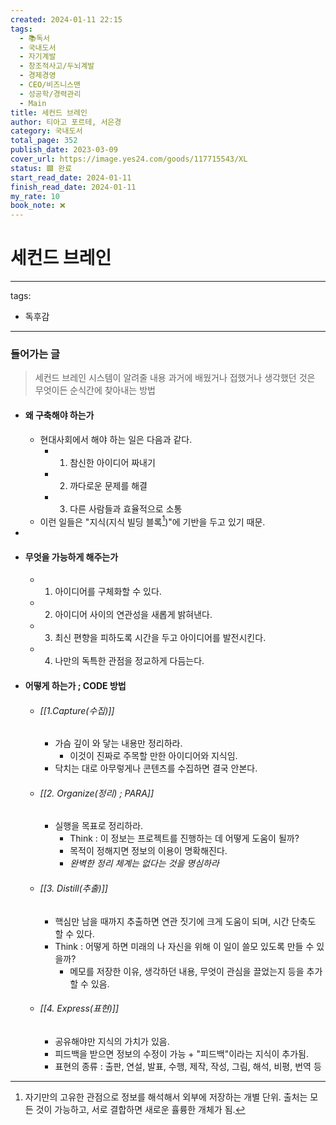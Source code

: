 ```yaml
---
created: 2024-01-11 22:15
tags:
  - 📚독서
  - 국내도서
  - 자기계발
  - 창조적사고/두뇌계발
  - 경제경영
  - CEO/비즈니스맨
  - 성공학/경력관리
  - Main
title: 세컨드 브레인
author: 티아고 포르테, 서은경
category: 국내도서
total_page: 352
publish_date: 2023-03-09
cover_url: https://image.yes24.com/goods/117715543/XL
status: 🟩 완료
start_read_date: 2024-01-11
finish_read_date: 2024-01-11
my_rate: 10
book_note: ❌
---
```


# 세컨드 브레인

---
tags:
  - 독후감
---
### 들어가는 글
> 세컨드 브레인 시스템이 알려줄 내용
>  과거에 배웠거나 접했거나 생각했던 것은 무엇이든 순식간에 찾아내는 방법


- #### 왜 구축해야 하는가
	- 현대사회에서 해야 하는 일은 다음과 같다.
		- 1. 참신한 아이디어 짜내기
		- 2. 까다로운 문제를 해결
		- 3. 다른 사람들과 효율적으로 소통
	- 이런 일들은 "지식(지식 빌딩 블록[^1])"에 기반을 두고 있기 때문.

- [^1]: 자기만의 고유한 관점으로 정보를 해석해서 외부에 저장하는 개별 단위. 출처는 모든 것이 가능하고, 서로 결합하면 새로운 휼륭한 개체가 됨.

- #### 무엇을 가능하게 해주는가
	- 1. 아이디어를 구체화할 수 있다.
	- 2. 아이디어 사이의 연관성을 새롭게 밝혀낸다.
	- 3. 최신 편향을 피하도록 시간을 두고 아이디어를 발전시킨다.
	- 4. 나만의 독특한 관점을 정교하게 다듬는다.

- #### 어떻게 하는가 ; CODE 방법
	- ###### [[1.Capture(수집)]]
		- 가슴 깊이 와 닿는 내용만 정리하라.
			- 이것이 진짜로 주목할 만한 아이디어와 지식임.
		- 닥치는 대로 아무렇게나 콘텐츠를 수집하면 결국 안본다.
	- ###### [[2. Organize(정리) ; PARA]]
		- 실행을 목표로 정리하라.
			- Think : 이 정보는 프로젝트를 진행하는 데 어떻게 도움이 될까?
			- 목적이 정해지면 정보의 이용이 명확해진다.
			- *완벽한 정리 체계는 없다는 것을 명심하라* 
	- ###### [[3. Distill(추출)]]
		- 핵심만 남을 때까지 추출하면 연관 짓기에 크게 도움이 되며, 시간 단축도 할 수 있다.
		- Think : 어떻게 하면 미래의 나 자신을 위해 이 일이 쓸모 있도록 만들 수 있을까?
			- 메모를 저장한 이유, 생각하던 내용, 무엇이 관심을 끌었는지 등을 추가할 수 있음.
	- ###### [[4. Express(표현)]]
		- 공유해야만 지식의 가치가 있음.
		- 피드백을 받으면 정보의 수정이 가능 + "피드백"이라는 지식이 추가됨.
		- 표현의 종류 : 출판, 연설, 발표, 수행, 제작, 작성, 그림, 해석, 비평, 번역 등

